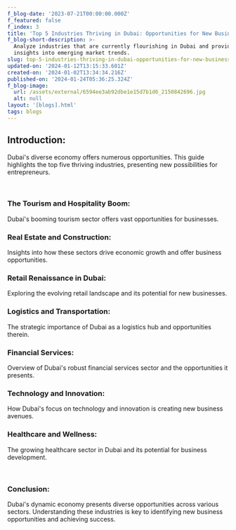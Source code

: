 ```yaml
---
f_blog-date: '2023-07-21T00:00:00.000Z'
f_featured: false
f_index: 3
title: 'Top 5 Industries Thriving in Dubai: Opportunities for New Businesses'
f_blog-short-description: >-
  Analyze industries that are currently flourishing in Dubai and provide
  insights into emerging market trends.
slug: top-5-industries-thriving-in-dubai-opportunities-for-new-businesses
updated-on: '2024-01-12T13:15:33.601Z'
created-on: '2024-01-02T13:34:34.216Z'
published-on: '2024-01-24T05:36:25.324Z'
f_blog-image:
  url: /assets/external/6594ee3ab92dbe1e15d7b1d6_2150842696.jpg
  alt: null
layout: '[blogs].html'
tags: blogs
---
```


Introduction:
-------------

Dubai's diverse economy offers numerous opportunities. This guide highlights the top five thriving industries, presenting new possibilities for entrepreneurs.

‍

### The Tourism and Hospitality Boom:

Dubai's booming tourism sector offers vast opportunities for businesses.

### Real Estate and Construction:

Insights into how these sectors drive economic growth and offer business opportunities.

### Retail Renaissance in Dubai:

Exploring the evolving retail landscape and its potential for new businesses.

### Logistics and Transportation:

The strategic importance of Dubai as a logistics hub and opportunities therein.

### Financial Services:

Overview of Dubai's robust financial services sector and the opportunities it presents.

### Technology and Innovation:

How Dubai's focus on technology and innovation is creating new business avenues.

### Healthcare and Wellness:

The growing healthcare sector in Dubai and its potential for business development.

‍

### Conclusion:

Dubai's dynamic economy presents diverse opportunities across various sectors. Understanding these industries is key to identifying new business opportunities and achieving success.
